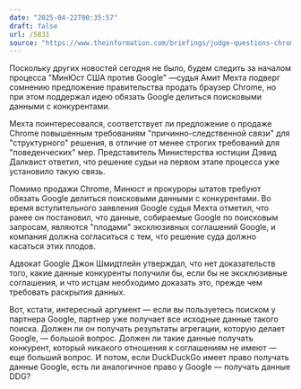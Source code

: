 ```yaml
---
date: "2025-04-22T00:35:57"
draft: false
url: /5831
source: "https://www.theinformation.com/briefings/judge-questions-chrome-divestiture-idea?rc=ukjmk2"
---
```


Поскольку других новостей сегодня не было, будем следить за началом процесса "МинЮст США против Google" —судья Амит Мехта подверг сомнению предложение правительства продать браузер Chrome, но при этом поддержал идею обязать Google делиться поисковыми данными с конкурентами.

Мехта поинтересовался, соответствует ли предложение о продаже Chrome повышенным требованиям "причинно-следственной связи" для "структурного" решения, в отличие от менее строгих требований для "поведенческих" мер. Представитель Министерства юстиции Дэвид Далквист ответил, что решение судьи на первом этапе процесса уже установило такую связь.

Помимо продажи Chrome, Минюст и прокуроры штатов требуют обязать Google делиться поисковыми данными с конкурентами. Во время вступительного заявления Google судья Мехта отметил, что ранее он постановил, что данные, собираемые Google по поисковым запросам, являются "плодами" эксклюзивных соглашений Google, и компания должна согласиться с тем, что решение суда должно касаться этих плодов.

Адвокат Google Джон Шмидтлейн утверждал, что нет доказательств того, какие данные конкуренты получили бы, если бы не эксклюзивные соглашения, и что истцам необходимо доказать это, прежде чем требовать раскрытия данных.

Вот, кстати, интересный аргумент — если вы пользуетесь поиском у партнера Google, партнер уже получает все исходные данные такого поиска. Должен ли он получать результаты агрегации, которую делает Google, — большой вопрос. Должен ли такие данные получать конкурент, который никакого отношения к соглашениям не имеют — еще больший вопрос. И потом, если DuckDuckGo имеет право получать данные Google, есть ли аналогичное право у Google — получать данные DDG?